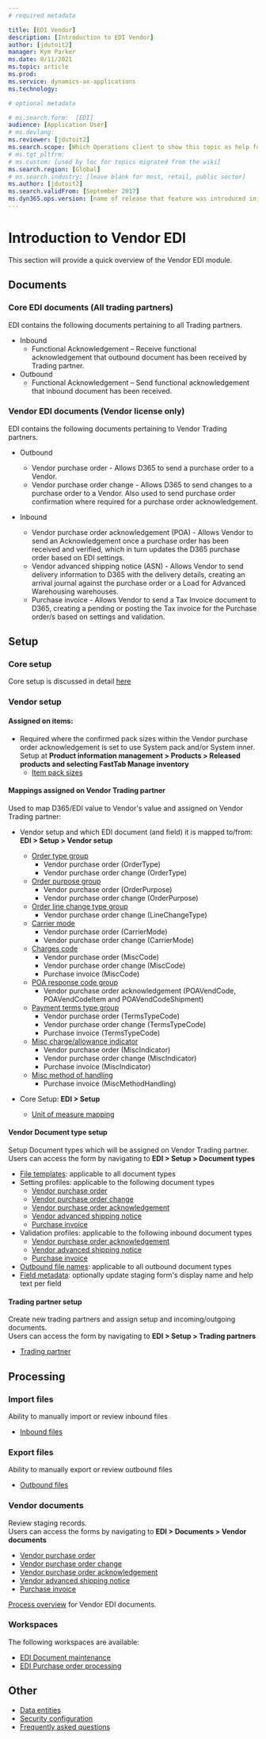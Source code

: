 ```yaml
---
# required metadata

title: [EDI Vendor]
description: [Introduction to EDI Vendor]
author: [jdutoit2]
manager: Kym Parker
ms.date: 8/11/2021
ms.topic: article
ms.prod: 
ms.service: dynamics-ax-applications
ms.technology: 

# optional metadata

# ms.search.form:  [EDI]
audience: [Application User]
# ms.devlang: 
ms.reviewer: [jdutoit2]
ms.search.scope: [Which Operations client to show this topic as help for, to be set by content strategist, see list here: https://microsoft.sharepoint.com/teams/DynDoc/_layouts/15/WopiFrame.aspx?sourcedoc={23419e1c-eb64-42e9-aa9b-79875b428718}&action=edit&wd=target%28Core%20Dynamics%20AX%20CP%20requirements%2Eone%7C4CC185C0%2DEFAA%2D42CD%2D94B9%2D8F2A45E7F61A%2FVersions%20list%20for%20docs%20topics%7CC14BE630%2D5151%2D49D6%2D8305%2D554B5084593C%2F%29]
# ms.tgt_pltfrm: 
# ms.custom: [used by loc for topics migrated from the wiki]
ms.search.region: [Global]
# ms.search.industry: [leave blank for most, retail, public sector]
ms.author: [jdutoit2]
ms.search.validFrom: [September 2017]
ms.dyn365.ops.version: [name of release that feature was introduced in, see list here: https://microsoft.sharepoint.com/teams/DynDoc/_layouts/15/WopiFrame.aspx?sourcedoc={23419e1c-eb64-42e9-aa9b-79875b428718}&action=edit&wd=target%28Core%20Dynamics%20AX%20CP%20requirements%2Eone%7C4CC185C0%2DEFAA%2D42CD%2D94B9%2D8F2A45E7F61A%2FVersions%20list%20for%20docs%20topics%7CC14BE630%2D5151%2D49D6%2D8305%2D554B5084593C%2F%29]
---
```


# Introduction to Vendor EDI
This section will provide a quick overview of the Vendor EDI module.

## Documents
### Core EDI documents (All trading partners)

EDI contains the following documents pertaining to all Trading partners.
- Inbound
	- Functional Acknowledgement – Receive functional acknowledgement that outbound document has been received by Trading partner.
- Outbound
	- Functional Acknowledgement – Send functional acknowledgement that inbound document has been received.

### Vendor EDI documents (Vendor license only)

EDI contains the following documents pertaining to Vendor Trading partners.
- Outbound
	- Vendor purchase order - Allows D365 to send a purchase order to a Vendor.
	- Vendor purchase order change - Allows D365 to send changes to a purchase order to a Vendor. Also used to send purchase order confirmation where required for a purchase order acknowledgement.

- Inbound
	- Vendor purchase order acknowledgement (POA) - Allows Vendor to send an Acknowledgement once a purchase order has been received and verified, which in turn updates the D365 purchase order based on EDI settings.
	- Vendor advanced shipping notice (ASN) - Allows Vendor to send delivery information to D365 with the delivery details, creating an arrival journal against the purchase order or a Load for Advanced Warehousing warehouses.
	- Purchase invoice - Allows Vendor to send a Tax Invoice document to D365, creating a pending or posting the Tax invoice for the Purchase order/s based on settings and validation.

## Setup
### Core setup
Core setup is discussed in detail [here](../../CORE/Introduction/Introduction.md#setup)

### Vendor setup

#### Assigned on items:
- Required where the confirmed pack sizes within the Vendor purchase order acknowledgement is set to use System pack and/or System inner. Setup at **Product information management > Products > Released products and selecting FastTab Manage inventory**
	- [Item pack sizes](../../CORE/Setup/Item-pack-sizes.md)

#### Mappings assigned on Vendor Trading partner
Used to map D365/EDI value to Vendor's value and assigned on Vendor Trading partner: <br>

- Vendor setup and which EDI document (and field) it is mapped to/from: **EDI > Setup > Vendor setup** <br>
	- [Order type group](../SETUP/VENDOR-SETUP/Order-type-group.md)
		- Vendor purchase order (OrderType)
		- Vendor purchase order change (OrderType)
	- [Order purpose group](../SETUP/VENDOR-SETUP/Order-purpose-group.md)
		- Vendor purchase order (OrderPurpose)
		- Vendor purchase order change (OrderPurpose)
	- [Order line change type group](../SETUP/VENDOR-SETUP/Order-line-change-type-group.md)
		- Vendor purchase order change (LineChangeType)
	- [Carrier mode](../SETUP/VENDOR-SETUP/Carrier-mode.md)
		- Vendor purchase order (CarrierMode)
		- Vendor purchase order change (CarrierMode)
	- [Charges code](../SETUP/VENDOR-SETUP/Charges-code.md)
		- Vendor purchase order (MiscCode)
		- Vendor purchase order change (MiscCode)
		- Purchase invoice (MiscCode)
	- [POA response code group](../SETUP/VENDOR-SETUP/POA-response-code-group.md)
		- Vendor purchase order acknowledgement (POAVendCode, POAVendCodeItem and POAVendCodeShipment)
	- [Payment terms type group](../SETUP/VENDOR-SETUP/Payment-terms-type-group.md)
		- Vendor purchase order (TermsTypeCode) 
		- Vendor purchase order change (TermsTypeCode)
		- Purchase invoice (TermsTypeCode)
	- [Misc charge/allowance indicator](../SETUP/VENDOR-SETUP/Misc-charge-allowance-indicator.md)
		- Vendor purchase order (MiscIndicator) 
		- Vendor purchase order change (MiscIndicator)
		- Purchase invoice (MiscIndicator)
	- [Misc method of handling](../SETUP/VENDOR-SETUP/Misc-method-of-handling.md)
		- Purchase invoice (MiscMethodHandling)

- Core Setup: **EDI > Setup** <br>
	- [Unit of measure mapping](../../CORE/Setup/UOM-mapping.md)

#### Vendor Document type setup
Setup Document types which will be assigned on Vendor Trading partner. <br>
Users can access the form by navigating to **EDI > Setup > Document types**

- [File templates](../../CORE/Setup/DocumentTypes/File-templates.md): applicable to all document types
- Setting profiles: applicable to the following document types
    - [Vendor purchase order](../SETUP/SETTING-PROFILES/Vendor-purchase-order.md)
    - [Vendor purchase order change](../SETUP/SETTING-PROFILES/Vendor-purchase-order-change.md)
    - [Vendor purchase order acknowledgement](../SETUP/SETTING-PROFILES/Vendor-purchase-order-acknowledgement.md)
    - [Vendor advanced shipping notice](../SETUP/SETTING-PROFILES/Vendor-advanced-shipping-notice.md)
    - [Purchase invoice](../SETUP/SETTING-PROFILES/Purchase-invoice.md)
- Validation profiles: applicable to the following inbound document types
    - [Vendor purchase order acknowledgement](../SETUP/VALIDATION-PROFILES/Vendor-purchase-order-acknowledgement.md)
    - [Vendor advanced shipping notice](../SETUP/VALIDATION-PROFILES/Vendor-advanced-shipping-notice.md)
    - [Purchase invoice](../SETUP/VALIDATION-PROFILES/Purchase-invoice.md)
- [Outbound file names](../../CORE/Setup/DocumentTypes/Outbound-filenames.md): applicable to all outbound document types
- [Field metadata](../../CORE/Setup/DocumentTypes/Field-metadata.md): optionally update staging form's display name and help text per field

#### Trading partner setup
Create new trading partners and assign setup and incoming/outgoing documents. <br>
Users can access the form by navigating to **EDI > Setup > Trading partners**
- [Trading partner](../SETUP/Trading-partner.md)

## Processing

### Import files
Ability to manually import or review inbound files
- [Inbound files](../../CORE/Managing-files/Inbound-files.md)

### Export files
Ability to manually export or review outbound files
- [Outbound files](../../CORE/Managing-files/Outbound-files.md)

### Vendor documents
Review staging records. <br>
Users can access the forms by navigating to **EDI > Documents > Vendor documents**
- [Vendor purchase order](../DOCUMENTS/Vendor-purchase-order.md)
- [Vendor purchase order change](../DOCUMENTS/Vendor-purchase-order-change.md)
- [Vendor purchase order acknowledgement](../DOCUMENTS/Vendor-purchase-order-acknowledgement.md)
- [Vendor advanced shipping notice](../DOCUMENTS/Vendor-advanced-shipping-notice.md)
- [Purchase invoice](../DOCUMENTS/Purchase-invoice.md)

[Process overview](Process-overview.md) for Vendor EDI documents.

### Workspaces
The following workspaces are available:
- [EDI Document maintenance](../../CORE/Workspaces/EDI-Document-maintenance-workspace.md)
- [EDI Purchase order processing](../WORKSPACES/EDI-Purchase-order-processing.md)

## Other
- [Data entities](../OTHER/Data-entities.md)
- [Security configuration](../OTHER/Security-configuration.md)
- [Frequently asked questions](../OTHER/FAQ.md)
